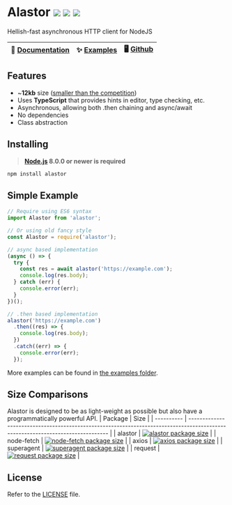# Alastor <img src="https://badgen.net/npm/v/alastor?color=red&style=flat"> <img src="https://badgen.net/npm/dt/alastor?color=red&style=flat"> <img src="https://badgen.net/packagephobia/install/alastor?color=red&style=flat">

Hellish-fast asynchronous HTTP client for NodeJS

| 📖 [Documentation](https://alastor.js.org/globals) | ✨ [Examples](https://github.com/aidenybai/alastor/tree/master/examples) | 🖥️ [Github](https://github.com/aidenybai/alastor/) |
| -------------------------------------------------- | ------------------------------------------------------------------------ | -------------------------------------------------- |


## Features

- ~**12kb** size ([smaller than the competition](#size-comparisons))
- Uses **TypeScript** that provides hints in editor, type checking, etc.
- Asynchronous, allowing both .then chaining and async/await
- No dependencies
- Class abstraction

## Installing

> **[Node.js](https://nodejs.org/) 8.0.0 or newer is required**

```bash
npm install alastor
```

## Simple Example

```js
// Require using ES6 syntax
import Alastor from 'alastor';

// Or using old fancy style
const Alastor = require('alastor');

// async based implementation
(async () => {
  try {
    const res = await alastor('https://example.com');
    console.log(res.body);
  } catch (err) {
    console.error(err);
  }
})();

// .then based implementation
alastor('https://example.com')
  .then((res) => {
    console.log(res.body);
  })
  .catch((err) => {
    console.error(err);
  });
```

More examples can be found in [the examples folder](https://github.com/aidenybai/alastor/tree/master/examples).

## Size Comparisons

Alastor is designed to be as light-weight as possible but also have a programmatically powerful API.
| Package | Size |
| ---------- | ------------------------------------------------------------------------------------------------------------------------------- |
| alastor | [![alastor package size](https://badgen.net/packagephobia/install/alastor?style=flat)](https://packagephobia.now.sh/result?p=alastor) |
| node-fetch | [![node-fetch package size](https://badgen.net/packagephobia/install/node-fetch?style=flat)](https://packagephobia.now.sh/result?p=node-fetch) |
| axios | [![axios package size](https://badgen.net/packagephobia/install/axios?style=flat)](https://packagephobia.now.sh/result?p=axios) |
| superagent | [![superagent package size](https://badgen.net/packagephobia/install/superagent?style=flat)](https://packagephobia.now.sh/result?p=superagent) |
| request | [![request package size](https://badgen.net/packagephobia/install/request?style=flat)](https://packagephobia.now.sh/result?p=request) |

## License

Refer to the [LICENSE](LICENSE) file.
